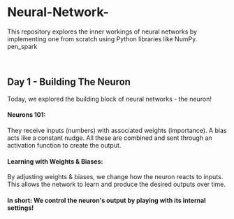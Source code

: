 # Neural-Network-
This repository explores the inner workings of neural networks by implementing one from scratch using Python libraries like NumPy.  pen_spark

<br>

## Day 1 - Building The Neuron
<p>
Today, we explored the building block of neural networks - the neuron!

<br>

#### Neurons 101:

They receive inputs (numbers) with associated weights (importance).
A bias acts like a constant nudge.
All these are combined and sent through an activation function to create the output.
<br> 

#### Learning with Weights & Biases:

By adjusting weights & biases, we change how the neuron reacts to inputs.
This allows the network to learn and produce the desired outputs over time.
<br>

#### In short: We control the neuron's output by playing with its internal settings! ️
</p>